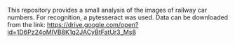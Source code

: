 This repository provides a small analysis of the images of railway car numbers. For recognition, a pytesseract was used.
Data can be downloaded from the link: https://drive.google.com/open?id=1D6Pz24oMIVB8K1q2JACyBtFatUr3_Ms8